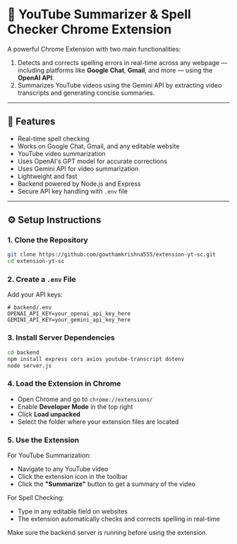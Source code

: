 # 📝 YouTube Summarizer & Spell Checker Chrome Extension

A powerful Chrome Extension with two main functionalities:
1. Detects and corrects spelling errors in real-time across any webpage — including platforms like **Google Chat**, **Gmail**, and more — using the **OpenAI API**.
2. Summarizes YouTube videos using the Gemini API by extracting video transcripts and generating concise summaries.

---

## 🚀 Features

- Real-time spell checking
- Works on Google Chat, Gmail, and any editable website
- YouTube video summarization
- Uses OpenAI's GPT model for accurate corrections
- Uses Gemini API for video summarization
- Lightweight and fast
- Backend powered by Node.js and Express
- Secure API key handling with `.env` file

---

## ⚙️ Setup Instructions

### 1. Clone the Repository

```bash
git clone https://github.com/gowthamkrishna555/extension-yt-sc.git
cd extension-yt-sc
```

### 2. Create a `.env` File

Add your API keys:

```env
# backend/.env
OPENAI_API_KEY=your_openai_api_key_here
GEMINI_API_KEY=your_gemini_api_key_here
```

### 3. Install Server Dependencies

```bash
cd backend
npm install express cors axios youtube-transcript dotenv
node server.js
```

### 4. Load the Extension in Chrome

- Open Chrome and go to `chrome://extensions/`
- Enable **Developer Mode** in the top right
- Click **Load unpacked**
- Select the folder where your extension files are located

### 5. Use the Extension

For YouTube Summarization:
- Navigate to any YouTube video
- Click the extension icon in the toolbar
- Click the **"Summarize"** button to get a summary of the video

For Spell Checking:
- Type in any editable field on websites
- The extension automatically checks and corrects spelling in real-time

Make sure the backend server is running before using the extension.